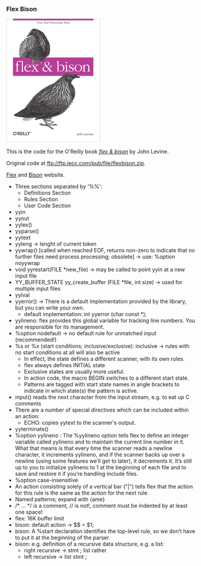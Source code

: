 ### Flex Bison

![flex-bison](learning.oreilly.jpg)

This is the code for the O'Reilly book [*flex & bison*](https://www.oreilly.com/library/view/flex-bison/9780596805418/) by John Levine.

Original code at ftp://ftp.iecc.com/pub/file/flexbison.zip.

[Flex](https://github.com/westes/flex) and [Bison](https://www.gnu.org/software/bison/) website.

- Three sections separated by '%%':
  - Definitions Section
  - Rules Section
  - User Code Section
- yyin
- yyout
- yylex()
- yyparse()
- yytext
- yyleng → lenght of current token
- yywrap() [called when reached EOF, returns non-zero to indicate that no further files need process processing; obsolete] → use: %option noyywrap
- void yyrestart(FILE *new_file) → may be called to point yyin at a new input file
- YY_BUFFER_STATE yy_create_buffer (FILE *file, int size) → used for multiple input files
- yylval
- yyerror() → There is a default implementation provided by the library, but you can write your own.
  - default implementation: int yyerror (char const *);
- yylineno: flex provides this global variable for tracking line numbers. You are responsible for its management.
- %option nodefault → no default rule for unmatched input (recommended!)
- %s or %x (start conditions; inclusive/exclusive): inclusive → rules with no start conditions at all will also be active
  - In effect, the state defines a different scanner, with its own rules.
  - flex always defines INITIAL state
  - Exclusive states are usually more useful.
  - In action code, the macro BEGIN switches to a different start state.
  - Patterns are tagged with start state names in angle brackets to indicate in which state(s) the pattern is active.
- input() reads the next character from the input stream, e.g. to eat up C comments
- There are a number of special directives which can be included within an action:
  - ECHO: copies yytext to the scanner's output.
- yyterminate()
- %option yylineno :
    The %yylineno option tells flex to define an integer variable called yylineno and to
    maintain the current line number in it. What that means is that every time the scanner
    reads a newline character, it increments yylineno, and if the scanner backs up over a
    newline (using some features we’ll get to later), it decrements it. It’s still up to you to
    initialize yylineno to 1 at the beginning of each file and to save and restore it if you’re
    handling include files.
- %option case-insensitive
- An action consisting solely of a vertical bar ("|") tells flex that the action for this rule is the same as the action for the next rule.
- Named patterns; expand with {ame}
- /* ... */ is a comment, // is not!, comment must be indented by at least one space!
- flex: 16K buffer limit
- bison: default action → $$ = $1;
- bison: A %start declaration identifies the top-level rule, so we don’t have to put it at the beginning of the parser.
- bison: e.g. definition of a recursive data structure, e.g. a list:
  - right recursive → stmt ; list rather
  - left recursive  → list stmt ;
